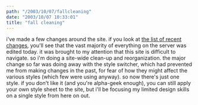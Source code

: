 ```yaml
---
path: "/2003/10/07/fallcleaning" 
date: "2003/10/07 10:33:01" 
title: "fall cleaning" 
---
```

<p>i've made a few changes around the site. if you look at <a href="http://www.randomchaos.com/recent.php">the list of recent changes</a>, you'll see that the vast majority of everything on the server was edited today. it was brought to my attention that this site is difficult to navigate. so i'm doing a site-wide clean-up and reorganization. the major change so far was doing away with the style switcher, which had prevented me from making changes in the past, for fear of how they might affect the various styles (which few were using anyway). so now there's just one style. if you don't like it (and you're alpha-geek enough), you can still apply your own style sheet to the site, but i'll be focusing my limited design skills on a single style from here on out.</p>